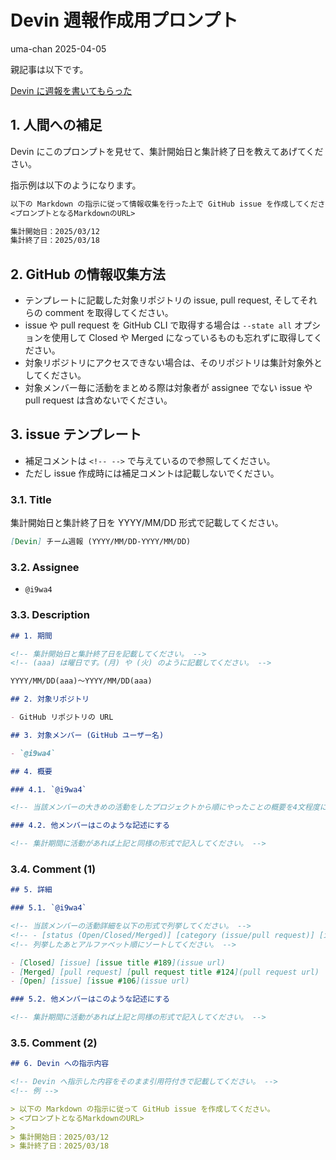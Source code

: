 # Devin 週報作成用プロンプト
uma-chan
2025-04-05

親記事は以下です。

[Devin に週報を書いてもらった](https://i9wa4.github.io/2025-04-05-weekly-report-by-devin.md)

## 1. 人間への補足

Devin
にこのプロンプトを見せて、集計開始日と集計終了日を教えてあげてください。

指示例は以下のようになります。

``` markdown
以下の Markdown の指示に従って情報収集を行った上で GitHub issue を作成してください。
<プロンプトとなるMarkdownのURL>

集計開始日：2025/03/12
集計終了日：2025/03/18
```

## 2. GitHub の情報収集方法

- テンプレートに記載した対象リポジトリの issue, pull request,
  そしてそれらの comment を取得してください。
- issue や pull request を GitHub CLI で取得する場合は `--state all`
  オプションを使用して Closed や Merged
  になっているものも忘れずに取得してください。
- 対象リポジトリにアクセスできない場合は、そのリポジトリは集計対象外としてください。
- 対象メンバー毎に活動をまとめる際は対象者が assignee でない issue や
  pull request は含めないでください。

## 3. issue テンプレート

- 補足コメントは `<!-- -->` で与えているので参照してください。
- ただし issue 作成時には補足コメントは記載しないでください。

### 3.1. Title

集計開始日と集計終了日を YYYY/MM/DD 形式で記載してください。

``` markdown
[Devin] チーム週報 (YYYY/MM/DD-YYYY/MM/DD)
```

### 3.2. Assignee

- `@i9wa4`

### 3.3. Description

``` markdown
## 1. 期間

<!-- 集計開始日と集計終了日を記載してください。 -->
<!-- (aaa) は曜日です。(月) や (火) のように記載してください。 -->

YYYY/MM/DD(aaa)～YYYY/MM/DD(aaa)

## 2. 対象リポジトリ

- GitHub リポジトリの URL

## 3. 対象メンバー (GitHub ユーザー名)

- `@i9wa4`

## 4. 概要

### 4.1. `@i9wa4`

<!-- 当該メンバーの大きめの活動をしたプロジェクトから順にやったことの概要を4文程度に要約して紹介してください。 -->

### 4.2. 他メンバーはこのような記述にする

<!-- 集計期間に活動があれば上記と同様の形式で記入してください。 -->
```

### 3.4. Comment (1)

``` markdown
## 5. 詳細

### 5.1. `@i9wa4`

<!-- 当該メンバーの活動詳細を以下の形式で列挙してください。 -->
<!-- - [status (Open/Closed/Merged)] [category (issue/pull request)] [issue/pull request title #number](URL) -->
<!-- 列挙したあとアルファベット順にソートしてください。 -->

- [Closed] [issue] [issue title #189](issue url)
- [Merged] [pull request] [pull request title #124](pull request url)
- [Open] [issue] [issue #106](issue url)

### 5.2. 他メンバーはこのような記述にする

<!-- 集計期間に活動があれば上記と同様の形式で記入してください。 -->
```

### 3.5. Comment (2)

``` markdown
## 6. Devin への指示内容

<!-- Devin へ指示した内容をそのまま引用符付きで記載してください。 -->
<!-- 例 -->

> 以下の Markdown の指示に従って GitHub issue を作成してください。
> <プロンプトとなるMarkdownのURL>
>
> 集計開始日：2025/03/12
> 集計終了日：2025/03/18
```
